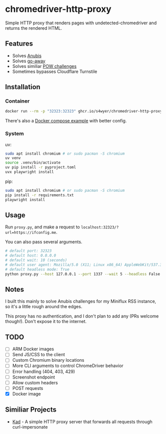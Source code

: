 # chromedriver-http-proxy

Simple HTTP proxy that renders pages with undetected-chromedriver and returns the rendered HTML.

## Features

- Solves [Anubis](https://anubis.techaro.lol/)
- Solves [go-away](https://git.gammaspectra.live/git/go-away)
- Solves similiar [POW challenges](https://git.gammaspectra.live/git/go-away#other-similar-projects)
- Sometimes bypasses Cloudflare Turnstile

## Installation

### Container

```sh
docker run --rm -p "32323:32323" ghcr.io/s4wyer/chromedriver-http-proxy # or s44wyer/chromedriver-http-proxy
```

There's also a [Docker compose example](/docker-compose.yml) with better config.

### System

uv: 

```sh
sudo apt install chromium # or sudo pacman -S chromium
uv venv
source .venv/bin/activate
uv pip install -r pyproject.toml
uvx playwright install
```

pip: 

```sh
sudo apt install chromium # or sudo pacman -S chromium
pip install -r requirements.txt
playwright install
```

## Usage

Run `proxy.py`, and make a request to `localhost:32323/?url=https://ifconfig.me`.

You can also pass several arguments.

```sh
# default port: 32323
# default host: 0.0.0.0
# default wait: 10 (seconds)
# default user agent: Mozilla/5.0 (X11; Linux x86_64) AppleWebKit/537.36 (KHTML, like Gecko) Chrome/138.0.0.0 Safari/537.36
# default headless mode: True
python proxy.py --host 127.0.0.1 --port 1337 --wait 5 --headless False --user-agent "Mozilla/5.0 (X11; U; SunOS sun4u; en-US; rv:1.0.1) Gecko/20020921 Netscape/7.0"
```

## Notes

I built this mainly to solve Anubis challenges for my Miniflux RSS instance, so it's a little rough around the edges.

This proxy has no authentication, and I don't plan to add any (PRs welcome though!). Don't expose it to the internet.  

## TODO

- [ ] ARM Docker images
- [ ] Send JS/CSS to the client
- [ ] Custom Chromium binary locations
- [ ] More CLI arguments to control ChromeDriver behavior
- [ ] Error handling (404, 403, 429)
- [ ] Screenshot endpoint
- [ ] Allow custom headers
- [ ] POST requests
- [x] Docker image

## Similiar Projects

- [Kad](https://github.com/AmanoTeam/Kad) -  A simple HTTP proxy server that forwards all requests through curl-impersonate 
